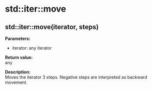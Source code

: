 # std::iter::move

## std::iter::move(iterator, steps)
**Parameters:**
- iterator: any iterator

**Return value:**  
any

**Description:**  
Moves the iterator 3 steps. Negative steps are interpreted as backward movement.